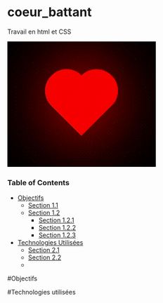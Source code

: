 # coeur_battant
Travail en html et CSS

![](coeur_css.gif)

### Table of Contents

* [Objectifs](#Objectifs)
    * [Section 1.1](#section_1_1)
    * [Section 1.2](sSection_1_2)
        * [Section 1.2.1](#section_1_2_1)
        * [Section 1.2.2](#section_1_2_2)
        * [Section 1.2.3](#section_1_2_3)
* [Technologies Utilisées](#chapter2)
    * [Section 2.1](#section_2_1)
    * [Section 2.2](#section_2_2)
    * 
 #Objectifs

#Technologies utilisées
